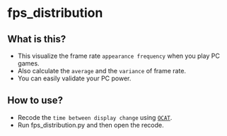 # fps_distribution
## What is this?
- This visualize the frame rate `appearance frequency` when you play PC games.
- Also calculate the `average` and the `variance` of frame rate.
- You can easily validate your PC power.
## How to use?
- Recode the `time between display change` using [`OCAT`](https://gpuopen.com/gaming-product/ocat/).
- Run fps_distribution.py and then open the recode.



